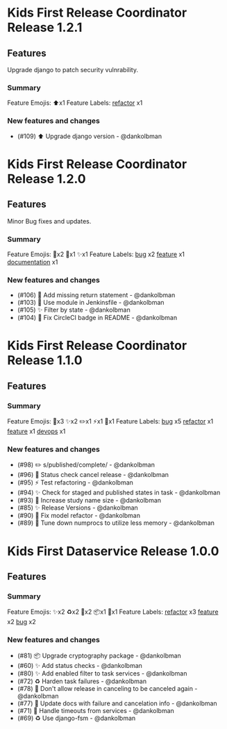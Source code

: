 # Kids First Release Coordinator Release 1.2.1

## Features

Upgrade django to patch security vulnrability.

### Summary

Feature Emojis: ⬆️x1
Feature Labels: [refactor](https://api.github.com/repos/kids-first/kf-api-release-coordinator/labels/refactor) x1

### New features and changes

- (#109) ⬆️ Upgrade django version - @dankolbman

# Kids First Release Coordinator Release 1.2.0

## Features

Minor Bug fixes and updates.

### Summary

Feature Emojis: 🐛x2 👷x1 ✨x1
Feature Labels: [bug](https://api.github.com/repos/kids-first/kf-api-release-coordinator/labels/bug) x2 [feature](https://api.github.com/repos/kids-first/kf-api-release-coordinator/labels/feature) x1 [documentation](https://api.github.com/repos/kids-first/kf-api-release-coordinator/labels/documentation) x1

### New features and changes

- (#106) 🐛 Add missing return statement - @dankolbman
- (#103) 👷 Use module in Jenkinsfile - @dankolbman
- (#105) ✨ Filter by state - @dankolbman
- (#104) 🐛 Fix CircleCI badge in README - @dankolbman

# Kids First Release Coordinator Release 1.1.0

## Features

### Summary

Feature Emojis: 🐛x3 ✨x2 ✏️x1 ⚡️x1 🔧x1
Feature Labels: [bug](https://api.github.com/repos/kids-first/kf-api-release-coordinator/labels/bug) x5 [refactor](https://api.github.com/repos/kids-first/kf-api-release-coordinator/labels/refactor) x1 [feature](https://api.github.com/repos/kids-first/kf-api-release-coordinator/labels/feature) x1 [devops](https://api.github.com/repos/kids-first/kf-api-release-coordinator/labels/devops) x1

### New features and changes

- (#98) ✏️  s/published/complete/ - @dankolbman
- (#96) 🐛 Status check cancel release - @dankolbman
- (#95) ⚡️ Test refactoring - @dankolbman
- (#94) ✨ Check for staged and published states in task - @dankolbman
- (#93) 🐛 Increase study name size - @dankolbman
- (#85) ✨ Release Versions - @dankolbman
- (#90) 🐛 Fix model refactor - @dankolbman
- (#89) 🔧 Tune down numprocs to utilize less memory - @dankolbman


# Kids First Dataservice Release 1.0.0

## Features

### Summary

Feature Emojis: ✨x2 ♻️x2 🐛x2 📦x1 📝x1
Feature Labels: [refactor](https://api.github.com/repos/kids-first/kf-api-release-coordinator/labels/refactor) x3 [feature](https://api.github.com/repos/kids-first/kf-api-release-coordinator/labels/feature) x2 [bug](https://api.github.com/repos/kids-first/kf-api-release-coordinator/labels/bug) x2

### New features and changes

- (#81) 📦 Upgrade cryptography package - @dankolbman
- (#60) ✨ Add status checks - @dankolbman
- (#80) ✨ Add enabled filter to task services - @dankolbman
- (#72) ♻️ Harden task failures - @dankolbman
- (#78) 🐛  Don't allow release in canceling to be canceled again - @dankolbman
- (#77) 📝 Update docs with failure and cancelation info - @dankolbman
- (#71) 🐛 Handle timeouts from services - @dankolbman
- (#69) ♻️ Use django-fsm - @dankolbman
